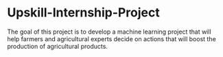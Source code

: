 # Upskill-Internship-Project
The goal of this project is to develop a machine learning project that will help farmers and agricultural experts decide on actions that will boost the production of agricultural products.
